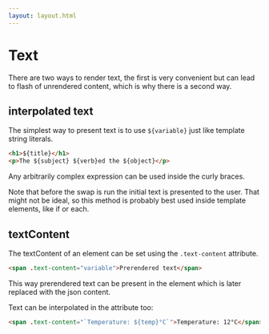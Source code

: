 ```yaml
---
layout: layout.html
---
```


# Text

There are two ways to render text, the first is very convenient but can lead to flash of unrendered content, which is why there is a second way.

## interpolated text

The simplest way to present text is to use `${variable}` just like template string literals.

```html
<h1>${title}</h1>
<p>The ${subject} ${verb}ed the ${object}</p>
```

Any arbitrarily complex expression can be used inside the curly braces.

Note that before the swap is run the initial text is presented to the user. That might not be ideal, so this method is probably best used inside template elements, like if or each. 

## textContent

The textContent of an element can be set using the `.text-content` attribute.

```html
<span .text-content="variable">Prerendered text</span>
```

This way prerendered text can be present in the element which is later replaced with the json content. 

Text can be interpolated in the attribute too:

```html
<span .text-content="`Temperature: ${temp}°C`">Temperature: 12°C</span>
```
